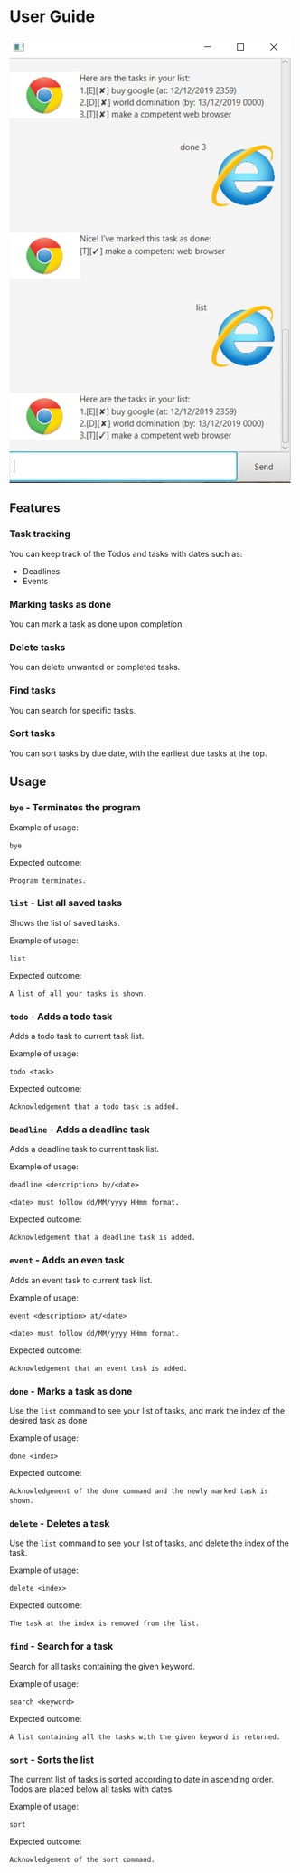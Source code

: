# User Guide

![Sample image](docs/Ui.png)

## Features 

### Task tracking

You can keep track of the Todos and tasks with dates such as:
- Deadlines
- Events

### Marking tasks as done

You can mark a task as done upon completion.

### Delete tasks

You can delete unwanted or completed tasks.

### Find tasks

You can search for specific tasks.

### Sort tasks

You can sort tasks by due date, with the earliest due tasks at the top.
		

## Usage

### `bye` - Terminates the program

Example of usage: 

`bye`

Expected outcome:

`Program terminates.`

### `list` - List all saved tasks

Shows the list of saved tasks.

Example of usage: 

`list`

Expected outcome:

`A list of all your tasks is shown.`

### `todo` - Adds a todo task

Adds a todo task to current task list.

Example of usage: 

`todo <task>`

Expected outcome:

`Acknowledgement that a todo task is added.`

### `Deadline` - Adds a deadline task

Adds a deadline task to current task list.

Example of usage: 

`deadline <description> by/<date>`

`<date> must follow dd/MM/yyyy HHmm format.`

Expected outcome:

`Acknowledgement that a deadline task is added.`

### `event` - Adds an even task

Adds an event task to current task list.

Example of usage: 

`event <description> at/<date>`

`<date> must follow dd/MM/yyyy HHmm format.`

Expected outcome:

`Acknowledgement that an event task is added.`

### `done` - Marks a task as done

Use the `list` command to see your list of tasks, and mark the index of the desired task as done

Example of usage: 

`done <index>`

Expected outcome:

`Acknowledgement of the done command and the newly marked task is shown.`

### `delete` - Deletes a task

Use the `list` command to see your list of tasks, and delete the index of the task.

Example of usage: 

`delete <index>`

Expected outcome:

`The task at the index is removed from the list.`

### `find` - Search for a task

Search for all tasks containing the given keyword.

Example of usage: 

`search <keyword>`

Expected outcome:

`A list containing all the tasks with the given keyword is returned.`

### `sort` - Sorts the list

The current list of tasks is sorted according to date in ascending order. Todos are placed below all tasks with dates.

Example of usage: 

`sort`

Expected outcome:

`Acknowledgement of the sort command.`


